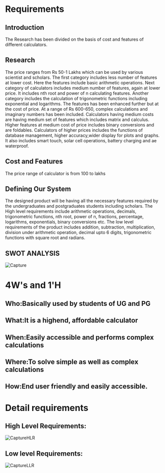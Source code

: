 # Requirements
## Introduction
The Research has been divided on the basis of cost and features of different calculators. 


## Research
The price ranges from Rs 50-1 Lakhs which can be used by various scientist and scholars. The first category includes less number of features at lower cost. Here the features include basic arithmetic operations. Next category of calculators includes medium number of features, again at lower price. It includes nth root and power of n calculating features. Another category includes the calculation of trigonometric functions including exponential and logarithms. The features has been enhanced further but at the cost of price. At a range of Rs 600-650, complex calculations and imaginary numbers has been included. Calculators having medium costs are having medium set of features which includes matrix and calculus. Higher features at medium cost of price includes binary conversions and are foldables. Calculators of higher prices includes the functions of database management, higher accuracy,wider display for plots and graphs. It also includes smart touch, solar cell operations, battery charging and ae waterproof.

## Cost and Features
The price range of calculator is from 100 to  lakhs
## Defining Our System
The designed product will be having all the necessary features required by the undergraduates and postgraduates students including scholars. The High level requirements include arithmetic operations, decimals, trigonometric functions, nth root, power of n, fractions, percentage, logarithms, exponentials, binary conversions etc. The low level requirements of the product includes addition, subtraction, multiplication, division under arithmetic operation, decimal upto 6 digits, trigonometric functions with square root and radians. 

## SWOT ANALYSIS
![Capture](https://user-images.githubusercontent.com/78867425/107847807-b9c48f00-6e14-11eb-9598-0ddc49f4c83b.PNG)

# 4W&#39;s and 1&#39;H

## Who:Basically used by students of UG and PG


## What:It is a highend, affordable calculator


## When:Easily accessible and performs complex calculations


## Where:To solve simple as well as complex calculations


## How:End user friendly and easily accessible.


# Detail requirements
## High Level Requirements:

![CaptureHLR](https://user-images.githubusercontent.com/78867425/107847896-5555ff80-6e15-11eb-9993-c6f399df92cf.PNG)


##  Low level Requirements:

![CaptureLLR](https://user-images.githubusercontent.com/78867425/107847939-ca293980-6e15-11eb-895b-985f8d84b5be.PNG)

